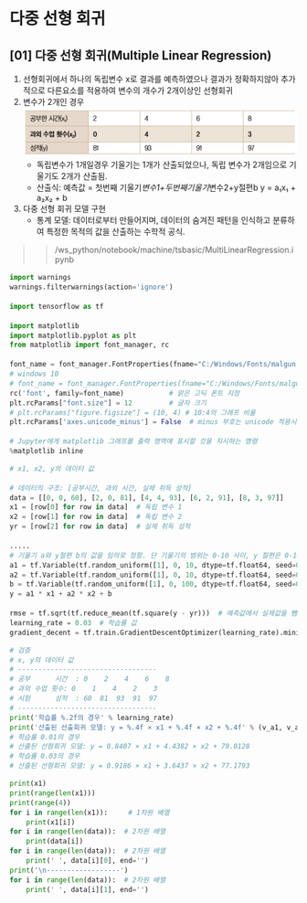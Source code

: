 # 다중 선형 회귀

## [01] 다중 선형 회귀(Multiple Linear Regression)

1. 선형회귀에서 하나의 독립변수 x로 결과를 예측하였으나 결과가 정확하지않아 추가적으로
   다른요소를 적용하여 변수의 개수가 2개이상인 선형회귀
2. 변수가 2개인 경우
   ![데이터](./images/05_1.jpg)
   - 독립변수가 1개일경우 기울기는 1개가 산출되었으나, 독립 변수가 2개임으로 기울기도 2개가 산출됨.
   - 산출식: 예측값 = 첫번째 기울기*변수1+두번째기울기*변수2+y절편b
    y = a₁x₁ + a₂x₂ + b
3. 다중 선형 회귀 모델 구현
   - 통계 모델: 데이터로부터 만들어지며, 데이터의 숨겨진 패턴을 인식하고 분류하여 특정한 목적의 값을 산출하는 수학적 공식.
  
>> /ws_python/notebook/machine/tsbasic/MultiLinearRegression.ipynb

```python
import warnings
warnings.filterwarnings(action='ignore')

import tensorflow as tf

import matplotlib
import matplotlib.pyplot as plt
from matplotlib import font_manager, rc

font_name = font_manager.FontProperties(fname="C:/Windows/Fonts/malgun.ttf").get_name()
# windows 10
# font_name = font_manager.FontProperties(fname="C:/Windows/Fonts/malgunsl.ttf").get_name()
rc('font', family=font_name)           # 맑은 고딕 폰트 지정
plt.rcParams["font.size"] = 12         # 글자 크기
# plt.rcParams["figure.figsize"] = (10, 4) # 10:4의 그래프 비율
plt.rcParams['axes.unicode_minus'] = False  # minus 부호는 unicode 적용시 한글이 깨짐으로 설정

# Jupyter에게 matplotlib 그래프를 출력 영역에 표시할 것을 지시하는 명령
%matplotlib inline  
```

```python
# x1, x2, y의 데이터 값

# 데이터의 구조: [공부시간, 과외 시간, 실제 취득 성적]
data = [[0, 0, 60], [2, 0, 81], [4, 4, 93], [6, 2, 91], [8, 3, 97]]
x1 = [row[0] for row in data]  # 독립 변수 1
x2 = [row[1] for row in data]  # 독립 변수 2
yr = [row[2] for row in data]  # 실제 취득 성적

.....
# 기울기 a와 y절편 b의 값을 임의로 정함. 단 기울기의 범위는 0-10 사이, y 절편은 0-100사이에서 변하게 함
a1 = tf.Variable(tf.random_uniform([1], 0, 10, dtype=tf.float64, seed=0))
a2 = tf.Variable(tf.random_uniform([1], 0, 10, dtype=tf.float64, seed=0))
b = tf.Variable(tf.random_uniform([1], 0, 100, dtype=tf.float64, seed=0))
y = a1 * x1 + a2 * x2 + b

rmse = tf.sqrt(tf.reduce_mean(tf.square(y - yr)))  # 예측값에서 실제값을 뺌
learning_rate = 0.03  # 학습률 값
gradient_decent = tf.train.GradientDescentOptimizer(learning_rate).minimize(rmse)
```

```python
# 검증
# x, y의 데이터 값
# ----------------------------------
# 공부      시간  : 0    2    4    6    8
# 과외 수업 횟수: 0    1    4    2    3
# 시험      성적  : 60  81  93  91  97
# ----------------------------------
print('학습률 %.2f의 경우' % learning_rate)
print('산출된 선출회귀 모델: y = %.4f × x1 + %.4f × x2 + %.4f' % (v_a1, v_a2, v_b))
# 학습률 0.01의 경우
# 산출된 선형회귀 모델: y = 0.8407 × x1 + 4.4382 × x2 + 79.0128
# 학습률 0.03의 경우
# 산출된 선형회귀 모델: y = 0.9186 × x1 + 3.6437 × x2 + 77.1793
```

```python
print(x1)
print(range(len(x1)))
print(range(4))
for i in range(len(x1)):     # 1차원 배열
    print(x1[i])
for i in range(len(data)):  # 2차원 배열
    print(data[i])  
for i in range(len(data)):  # 2차원 배열
    print(' ', data[i][0], end='')
print('\n------------------')
for i in range(len(data)):  # 2차원 배열
    print(' ', data[i][1], end='')
```

